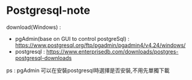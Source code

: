 # Postgresql-note

download(Windows) :
 - pgAdmin(base on GUI to control postgreSql) : https://www.postgresql.org/ftp/pgadmin/pgadmin4/v4.24/windows/
 - postgresql : https://www.enterprisedb.com/downloads/postgres-postgresql-downloads
 
ps : pgAdmin 可以在安裝postgresql時選擇是否安裝,不用先單獨下載 

